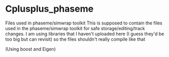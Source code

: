 # Cplusplus_phaseme
Files used in phaseme/simwrap toolkit
This is supposed to contain the files used in the phaseme/simwrap toolkit for safe storage/editing/track changes.
I am using libraries that I haven't uploaded here (I guess they'd be too big but can revisit) so the files shouldn't really compile
like that

(Using boost and Eigen)
